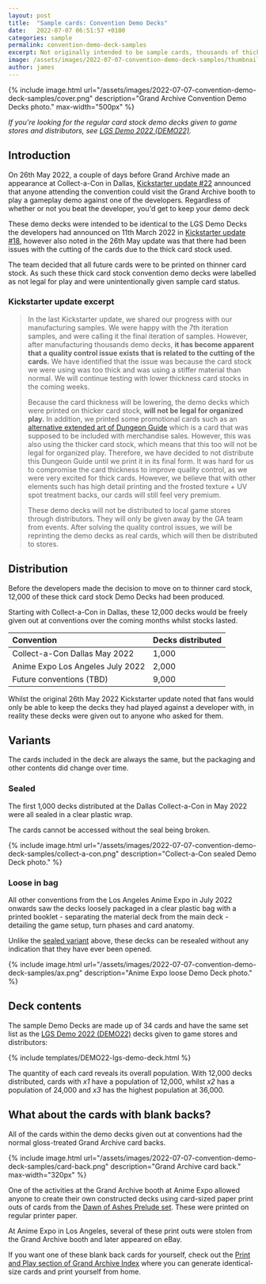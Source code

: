 ```yaml
---
layout: post
title:  "Sample cards: Convention Demo Decks"
date:   2022-07-07 06:51:57 +0100
categories: sample
permalink: convention-demo-deck-samples
excerpt: Not originally intended to be sample cards, thousands of thick card stock DEMO22 Demo Decks were created and distributed to everyone who wanted to try Grand Archive for free at conventions.
image: /assets/images/2022-07-07-convention-demo-deck-samples/thumbnail.png
author: james
---
```

{% include image.html url="/assets/images/2022-07-07-convention-demo-deck-samples/cover.png" description="Grand Archive Convention Demo Decks photo." max-width="500px" %}

*If you're looking for the regular card stock demo decks given to game stores and distributors, see [LGS Demo 2022 (DEMO22)](/DEMO22_(set)).*

## Introduction

On 26th May 2022, a couple of days before Grand Archive made an appearance at Collect-a-Con in Dallas, [Kickstarter update #22](https://www.kickstarter.com/projects/weebs/grand-archive-tcg/posts/3487747) announced that anyone attending the convention could visit the Grand Archive booth to play a gameplay demo against one of the developers. Regardless of whether or not you beat the developer, you'd get to keep your demo deck

These demo decks were intended to be identical to the LGS Demo Decks the developers had announced on 11th March 2022 in [Kickstarter update #18](https://www.kickstarter.com/projects/weebs/grand-archive-tcg/posts/3450881), however also noted in the 26th May update was that there had been issues with the cutting of the cards due to the thick card stock used.

The team decided that all future cards were to be printed on thinner card stock. As such these thick card stock convention demo decks were labelled as not legal for play and were unintentionally given sample card status.

### Kickstarter update excerpt

> In the last Kickstarter update, we shared our progress with our manufacturing samples. We were happy with the 7th iteration samples, and were calling it the final iteration of samples. However, after manufacturing thousands demo decks, **it has become apparent that a quality control issue exists that is related to the cutting of the cards.** We have identified that the issue was because the card stock we were using was too thick and was using a stiffer material than normal. We will continue testing with lower thickness card stocks in the coming weeks. 
>
> Because the card thickness will be lowering, the demo decks which were printed on thicker card stock, **will not be legal for organized play.** In addition, we printed some promotional cards such as an [alternative extended art of Dungeon Guide](https://www.instagram.com/p/CdLjxqJMRfT/) which is a card that was supposed to be included with merchandise sales. However, this was also using the thicker card stock, which means that this too will not be legal for organized play. Therefore, we have decided to not distribute this Dungeon Guide until we print it in its final form.  It was hard for us to compromise the card thickness to improve quality control, as we were very excited for thick cards. However, we believe that with other elements such has high detail printing and the frosted texture + UV spot treatment backs, our cards will still feel very premium. 
>
> These demo decks will not be distributed to local game stores through distributors. They will only be given away by the GA team from events. After solving the quality control issues, we will be reprinting the demo decks as real cards, which will then be distributed to stores. 

## Distribution

Before the developers made the decision to move on to thinner card stock, 12,000 of these thick card stock Demo Decks had been produced.

Starting with Collect-a-Con in Dallas, these 12,000 decks would be freely given out at conventions over the coming months whilst stocks lasted.

Convention | Decks distributed
:-- | :--
Collect-a-Con Dallas May 2022 | 1,000
Anime Expo Los Angeles July 2022 | 2,000
Future conventions (TBD) | 9,000

Whilst the original 26th May 2022 Kickstarter update noted that fans would only be able to keep the decks they had played against a developer with, in reality these decks were given out to anyone who asked for them.

## Variants

The cards included in the deck are always the same, but the packaging and other contents did change over time.

### Sealed

The first 1,000 decks distributed at the Dallas Collect-a-Con in May 2022 were all sealed in a clear plastic wrap.

The cards cannot be accessed without the seal being broken.

{% include image.html url="/assets/images/2022-07-07-convention-demo-deck-samples/collect-a-con.png" description="Collect-a-Con sealed Demo Deck photo." %}

### Loose in bag

All other conventions from the Los Angeles Anime Expo in July 2022 onwards saw the decks loosely packaged in a clear plastic bag with a printed booklet - separating the material deck from the main deck - detailing the game setup, turn phases and card anatomy.

Unlike the [sealed variant](#sealed) above, these decks can be resealed without any indication that they have ever been opened.

{% include image.html url="/assets/images/2022-07-07-convention-demo-deck-samples/ax.png" description="Anime Expo loose Demo Deck photo." %}

## Deck contents

The sample Demo Decks are made up of 34 cards and have the same set list as the [LGS Demo 2022 (DEMO22)](/DEMO22_(set)) decks given to game stores and distributors:

{% include templates/DEMO22-lgs-demo-deck.html %}

The quantity of each card reveals its overall population. With 12,000 decks distributed, cards with _x1_ have a population of 12,000, whilst _x2_ has a population of 24,000 and _x3_ has the highest population at 36,000.

## What about the cards with blank backs?

All of the cards within the demo decks given out at conventions had the normal gloss-treated Grand Archive card backs.

{% include image.html url="/assets/images/2022-07-07-convention-demo-deck-samples/card-back.png" description="Grand Archive card back." max-width="320px" %}

One of the activities at the Grand Archive booth at Anime Expo allowed anyone to create their own constructed decks using card-sized paper print outs of cards from the [Dawn of Ashes Prelude set](/DOAp_(set)). These were printed on regular printer paper.

At Anime Expo in Los Angeles, several of these print outs were stolen from the Grand Archive booth and later appeared on eBay.

If you want one of these blank back cards for yourself, check out the [Print and Play section of Grand Archive Index](https://index.gatcg.com/pnp) where you can generate identical-size cards and print yourself from home.